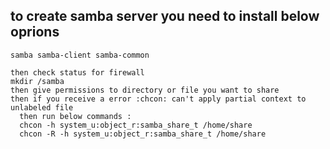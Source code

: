 ## to create samba server you need to install below oprions
    samba samba-client samba-common

    then check status for firewall 
    mkdir /samba
    then give permissions to directory or file you want to share
    then if you receive a error :chcon: can't apply partial context to unlabeled file
      then run below commands :
      chcon -h system_u:object_r:samba_share_t /home/share
      chcon -R -h system_u:object_r:samba_share_t /home/share

